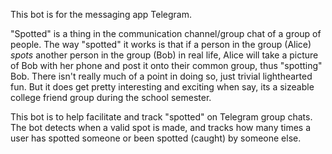 This bot is for the messaging app Telegram.

"Spotted" is a thing in the communication channel/group chat of a group of people. The way "spotted" it works is that if a person in the group (Alice) *spots* another person in the group (Bob) in real life, Alice will take a picture of Bob with her phone and post it onto their common group, thus "spotting" Bob. There isn't really much of a point in doing so, just trivial lighthearted fun. But it does get pretty interesting and exciting when say, its a sizeable college friend group during the school semester.

This bot is to help facilitate and track "spotted" on Telegram group chats. The bot detects when a valid spot is made, and tracks how many times a user has spotted someone or been spotted (caught) by someone else.